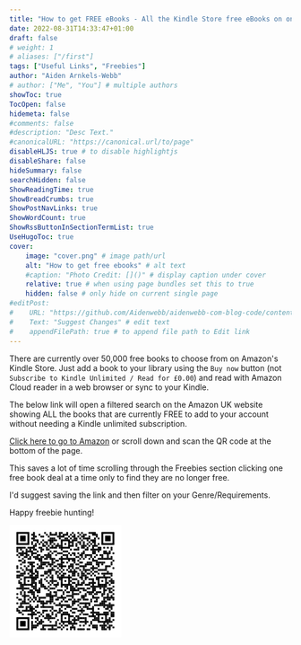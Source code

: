 ```yaml
---
title: "How to get FREE eBooks - All the Kindle Store free eBooks on one link"
date: 2022-08-31T14:33:47+01:00
draft: false
# weight: 1
# aliases: ["/first"]
tags: ["Useful Links", "Freebies"]
author: "Aiden Arnkels-Webb"
# author: ["Me", "You"] # multiple authors
showToc: true
TocOpen: false
hidemeta: false
#comments: false
#description: "Desc Text."
#canonicalURL: "https://canonical.url/to/page"
disableHLJS: true # to disable highlightjs
disableShare: false
hideSummary: false
searchHidden: false
ShowReadingTime: true
ShowBreadCrumbs: true
ShowPostNavLinks: true
ShowWordCount: true
ShowRssButtonInSectionTermList: true
UseHugoToc: true
cover:
    image: "cover.png" # image path/url
    alt: "How to get free ebooks" # alt text
    #caption: "Photo Credit: []()" # display caption under cover
    relative: true # when using page bundles set this to true
    hidden: false # only hide on current single page
#editPost:
#    URL: "https://github.com/Aidenwebb/aidenwebb-com-blog-code/content"
#    Text: "Suggest Changes" # edit text
#    appendFilePath: true # to append file path to Edit link
---
```


There are currently over 50,000 free books to choose from on Amazon's Kindle Store. Just add a book to your library using the `Buy now` button (not `Subscribe to Kindle Unlimited / Read for £0.00`) and read with Amazon Cloud reader in a web browser or sync to your Kindle.

The below link will open a filtered search on the Amazon UK website showing ALL the books that are currently FREE to add to your account without needing a Kindle unlimited subscription.

[Click here to go to Amazon][1] or scroll down and scan the QR code at the bottom of the page.

This saves a lot of time scrolling through the Freebies section clicking one free book deal at a time only to find they are no longer free.

I'd suggest saving the link and then filter on your Genre/Requirements.

Happy freebie hunting!

![QRCode](qr.svg)

[1]: https://www.amazon.co.uk/s?i=digital-text&rh=n%3A341677031%2Cn%3A341678031%2Cn%3A341689031%2Cp_15%3A-domain%2Cp_36%3A0-0&_encoding=UTF8&ascsubtag=2390846231&camp=1634&creative=19450&qid=1616660901&tag=pepperugc03-21&ref=sr_pg_1